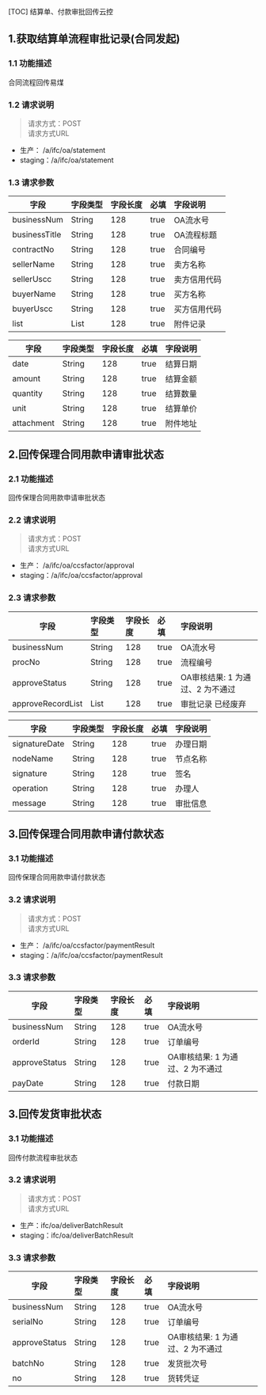 [TOC]
结算单、付款审批回传云控
## 1.获取结算单流程审批记录(合同发起)
### 1.1 功能描述
合同流程回传易煤
### 1.2 请求说明
> 请求方式：POST<br>
> 请求方式URL
   * 生产： /a/ifc/oa/statement
   * staging：/a/ifc/oa/statement
### 1.3 请求参数
字段          | 字段类型  | 字段长度| 必填| 字段说明
--------------|:-----------|:-----------|:-----------|:-----------
businessNum  | String      |128    | true|  OA流水号 
businessTitle| String      |128    | true|  OA流程标题
contractNo   | String      |128    | true|  合同编号 
sellerName   | String      |128    | true|  卖方名称 
sellerUscc   | String      |128    | true|  卖方信用代码 
buyerName    | String      |128    | true|  买方名称 
buyerUscc    | String      |128    | true|  买方信用代码 
list         | List        |128    | true|  附件记录 

字段          | 字段类型  | 字段长度| 必填| 字段说明
--------------|:-----------|:-----------|:-----------|:-----------
date          | String      |128    | true|  结算日期 
amount        | String      |128    | true|   结算金额 
quantity      | String      |128    | true|  结算数量 
unit          | String      |128    | true|  结算单价 
attachment    | String      |128    | true|  附件地址 


## 2.回传保理合同用款申请审批状态
### 2.1 功能描述
回传保理合同用款申请审批状态
### 2.2 请求说明
> 请求方式：POST<br>
> 请求方式URL
   * 生产： /a/ifc/oa/ccsfactor/approval
   * staging：/a/ifc/oa/ccsfactor/approval

### 2.3 请求参数
字段          | 字段类型  | 字段长度| 必填| 字段说明
--------------|:-----------|:-----------|:-----------|:-----------
businessNum  | String      |128    | true|  OA流水号 
procNo       | String      |128    | true|  流程编号 
approveStatus| String      |128    | true|  OA审核结果: 1 为通过、2 为不通过 
approveRecordList | List |128    | true| 审批记录  已经废弃


字段          | 字段类型  | 字段长度| 必填| 字段说明
--------------|:-----------|:-----------|:-----------|:-----------
signatureDate | String      |128    | true|  办理日期 
nodeName      | String      |128    | true|  节点名称 
signature     | String      |128    | true|  签名 
operation     | String      |128    | true|  办理人 
message       | String      |128    | true|  审批信息 

## 3.回传保理合同用款申请付款状态
### 3.1 功能描述
回传保理合同用款申请付款状态
### 3.2 请求说明
> 请求方式：POST<br>
> 请求方式URL
   * 生产： /a/ifc/oa/ccsfactor/paymentResult
   * staging：/a/ifc/oa/ccsfactor/paymentResult
### 3.3 请求参数
字段          | 字段类型  | 字段长度| 必填| 字段说明
--------------|:-----------|:-----------|:-----------|:-----------
businessNum  | String      |128    | true|  OA流水号 
orderId      | String      |128    | true|  订单编号 
approveStatus| String      |128    | true|  OA审核结果: 1 为通过、2 为不通过 
payDate       | String      |128    | true|  付款日期


## 3.回传发货审批状态
### 3.1 功能描述
回传付款流程审批状态
### 3.2 请求说明
> 请求方式：POST<br>
> 请求方式URL
   * 生产：ifc/oa/deliverBatchResult
   * staging：ifc/oa/deliverBatchResult
### 3.3 请求参数
字段          | 字段类型  | 字段长度| 必填| 字段说明
--------------|:-----------|:-----------|:-----------|:-----------
businessNum  | String      |128    | true|  OA流水号 
serialNo     | String      |128    | true|  订单编号 
approveStatus| String      |128    | true|  OA审核结果: 1 为通过、2 为不通过 
batchNo      | String      |128    | true|  发货批次号 
no           | String      |128    | true|  货转凭证 


